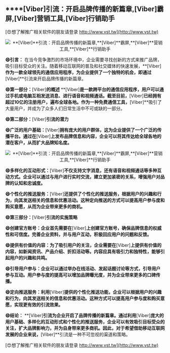 ## ****[Viber]**引流：开启品牌传播的新篇章,**[Viber]**霸屏,**[Viber]**营销工具,**[Viber]**行销助手**

[😍想了解推广相关软件的朋友请登录 http://www.vst.tw](http://www.vst.tw)

 <center><img src="https://vst.tw/MP4/tuiguang/png/3.png" alt="**[Viber]**引流：开启品牌传播的新篇章,**[Viber]**霸屏,**[Viber]**营销工具,**[Viber]**行销助手"></center>

**😄引言：**
在当今竞争激烈的市场环境中，企业需要寻找创新的方式来推广品牌，吸引目标受众的关注。随着移动互联网的普及和社交媒体的快速发展，**[Viber]**作为一款全球领先的通信应用程序，为企业提供了一个独特的机会，即通过**[Viber]**引流来开启品牌传播的新篇章。

**😄第一部分：**[Viber]**的概述**
**[Viber]**是一款跨平台的通信应用程序，用户可以通过手机或电脑互相发送消息、进行语音和视频通话。截至目前，**[Viber]**已经拥有超过10亿的注册用户，遍布全球各地。作为一种免费通信工具，**[Viber]**吸引了大量用户，并成为了众多人们日常生活中不可或缺的一部分。

**😄第二部分：**[Viber]**引流的潜力**

**😄广泛的用户基础：**[Viber]**拥有庞大的用户群体，这为企业提供了一个广泛的传播平台。通过在**[Viber]**上发布品牌信息和内容，企业可以将其传达给全球各地的潜在客户，从而扩大品牌知名度。**

 <center><img src="https://vst.tw/MP4/tuiguang/png/8.png" alt="**[Viber]**引流：开启品牌传播的新篇章,**[Viber]**霸屏,**[Viber]**营销工具,**[Viber]**行销助手"></center>

**😄多样化的互动形式：**[Viber]**不仅支持文字消息，还有语音和视频通话等多种互动方式。企业可以通过与用户进行实时交流，建立更加紧密的关系，增强用户对品牌的认知和忠诚度。**

**😄个性化的推送服务：**[Viber]**还提供了个性化的推送服务，根据用户的兴趣和行为，向其发送相关的信息和优惠活动。这种定向推送的方式可以提高用户参与度和购买意愿，从而为企业带来更多的商机。**

**😄第三部分：**[Viber]**引流的实施策略**

**😄创建官方账号：企业首先需要在**[Viber]**上创建官方账号，确保品牌信息的权威性和可信度。完善企业资料，并与用户互动，积极回应用户的问题和反馈。**

**😄提供有价值的内容：为了吸引用户的关注，企业需要在**[Viber]**上提供有价值的内容，如新闻资讯、产品介绍、折扣活动等。内容应具有吸引力和独特性，能够引起用户的兴趣和共鸣。**

**😄引导用户参与：企业可以通过举办在线活动、发起话题讨论等方式，引导用户参与互动。用户参与度的提高可以增加品牌曝光度，并为企业带来更多的口碑传播。**

**😄定向推送服务：利用**[Viber]**提供的个性化推送功能，企业可以根据用户的兴趣和行为，向其发送相关的信息和优惠活动。这种方式可以提高用户参与度和购买意愿，实现更有效的引流效果。**

**😄结论：**
**[Viber]**引流为企业开启了品牌传播的新篇章。通过利用**[Viber]**庞大的用户基础、多样化的互动形式和个性化的推送服务，企业可以有效吸引目标受众的关注，扩大品牌影响力，并为自身带来更多商机。因此，对于希望借助移动互联网发展的企业来说，**[Viber]**引流是一种不可忽视的渠道和策略。

[😍想了解推广相关软件的朋友请登录 http://www.vst.tw](http://www.vst.tw)



